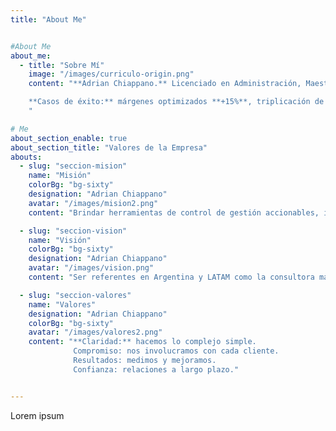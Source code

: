```yaml
---
title: "About Me"


#About Me
about_me:
  - title: "Sobre Mí"
    image: "/images/curriculo-origin.png"
    content: "**Adrian Chiappano.** Licenciado en Administración, Maestría en Finanzas, 16+ años asesorando empresas. Creo en una consultoría clara, accionable y orientada a resultados reales.

    **Casos de éxito:** márgenes optimizados **+15%**, triplicación de facturación, detección temprana de desvíos críticos.
    "

# Me
about_section_enable: true
about_section_title: "Valores de la Empresa"
abouts:
  - slug: "seccion-mision"
    name: "Misión"
    colorBg: "bg-sixty"
    designation: "Adrian Chiappano"
    avatar: "/images/mision2.png"
    content: "Brindar herramientas de control de gestión accionables, inteligentes y personalizadas para tomar mejores decisiones y crecer con rentabilidad."

  - slug: "seccion-vision"
    name: "Visión"
    colorBg: "bg-sixty"
    designation: "Adrian Chiappano"
    avatar: "/images/vision.png"
    content: "Ser referentes en Argentina y LATAM como la consultora más confiable y efectiva en control de gestión para pymes."

  - slug: "seccion-valores"
    name: "Valores"
    designation: "Adrian Chiappano"
    colorBg: "bg-sixty"
    avatar: "/images/valores2.png"
    content: "**Claridad:** hacemos lo complejo simple.
              Compromiso: nos involucramos con cada cliente.
              Resultados: medimos y mejoramos.
              Confianza: relaciones a largo plazo."


---
```

Lorem ipsum